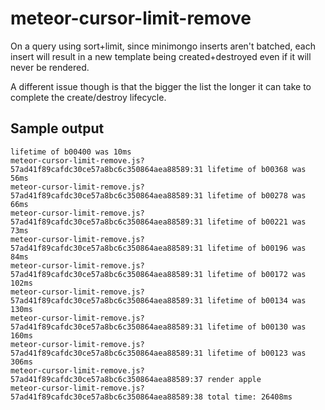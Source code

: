 # meteor-cursor-limit-remove

On a query using sort+limit, since minimongo inserts aren't batched, each
insert will result in a new template being created+destroyed even if it
will never be rendered.

A different issue though is that the bigger the list the longer it can
take to complete the create/destroy lifecycle.

## Sample output

```
lifetime of b00400 was 10ms
meteor-cursor-limit-remove.js?57ad41f89cafdc30ce57a8bc6c350864aea88589:31 lifetime of b00368 was 56ms
meteor-cursor-limit-remove.js?57ad41f89cafdc30ce57a8bc6c350864aea88589:31 lifetime of b00278 was 66ms
meteor-cursor-limit-remove.js?57ad41f89cafdc30ce57a8bc6c350864aea88589:31 lifetime of b00221 was 73ms
meteor-cursor-limit-remove.js?57ad41f89cafdc30ce57a8bc6c350864aea88589:31 lifetime of b00196 was 84ms
meteor-cursor-limit-remove.js?57ad41f89cafdc30ce57a8bc6c350864aea88589:31 lifetime of b00172 was 102ms
meteor-cursor-limit-remove.js?57ad41f89cafdc30ce57a8bc6c350864aea88589:31 lifetime of b00134 was 130ms
meteor-cursor-limit-remove.js?57ad41f89cafdc30ce57a8bc6c350864aea88589:31 lifetime of b00130 was 160ms
meteor-cursor-limit-remove.js?57ad41f89cafdc30ce57a8bc6c350864aea88589:31 lifetime of b00123 was 306ms
meteor-cursor-limit-remove.js?57ad41f89cafdc30ce57a8bc6c350864aea88589:37 render apple
meteor-cursor-limit-remove.js?57ad41f89cafdc30ce57a8bc6c350864aea88589:38 total time: 26408ms
```